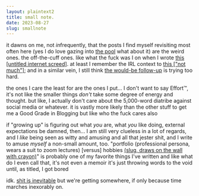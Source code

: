 ```yaml
---
layout: plaintext2
title: small note.
date: 2023-08-27
slug: smallnote
---
```

it dawns on me, not *in*frequently, that the posts I find myself revisiting most often here (yes I do love gazing into [the pool](https://en.wikipedia.org/wiki/Narcissus_(Caravaggio)) what about it) are the weird ones. the off-the-cuff ones. like what the fuck was I on when I wrote [this [untitled internet screed]](screed). at least I remember the IRL context to [this ["not much"]](moment); and in a similar vein, I still think [the would-be follow-up](lastday) is trying too hard.

the ones I care the least for are the ones I put... I don't want to say Effort™, it's not like the smaller things *don't* take some degree of energy and thought. but like, I actually don't care about the 5,000-word diatribe against social media or whatever. it is vastly more likely than the other stuff to get me a Good Grade in Blogging but like who the fuck cares also

if "growing up" is figuring out what *you* are, what *you* like doing, external expectations be damned, then... I am still very clueless in a lot of regards, and I *like* being seen as witty and amusing and all that jester shit, and I write to amuse *myself* a non-small amount, too. "portfolio (professional persona, wears a suit to zoom lectures) [versus] hobbies [(slug, draws on the wall with crayon)](projected-hands)" is probably one of my favorite things I've written and like what do I even call that, it's not even a memoir it's just throwing words to the void until, as titled, I got bored

idk. [shit is inevitable](https://choodraws.tumblr.com/post/120695153363) but we're getting somewhere, if only because time marches inexorably on.